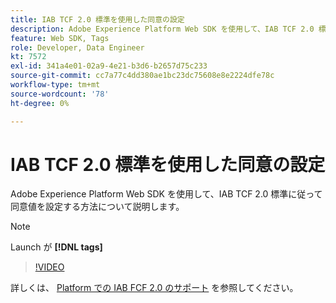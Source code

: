 ```yaml
---
title: IAB TCF 2.0 標準を使用した同意の設定
description: Adobe Experience Platform Web SDK を使用して、IAB TCF 2.0 標準に従って同意値を設定する方法について説明します。
feature: Web SDK, Tags
role: Developer, Data Engineer
kt: 7572
exl-id: 341a4e01-02a9-4e21-b3d6-b2657d75c233
source-git-commit: cc7a77c4dd380ae1bc23dc75608e8e2224dfe78c
workflow-type: tm+mt
source-wordcount: '78'
ht-degree: 0%

---
```


# IAB TCF 2.0 標準を使用した同意の設定

Adobe Experience Platform Web SDK を使用して、IAB TCF 2.0 標準に従って同意値を設定する方法について説明します。

>[!NOTE]
>
> Launch が **[!DNL tags]**

>[!VIDEO](https://video.tv.adobe.com/v/332695/?quality=12&learn=on)

詳しくは、 [Platform での IAB FCF 2.0 のサポート](https://experienceleague.adobe.com/docs/experience-platform/landing/governance-privacy-security/consent/iab/overview.html) を参照してください。
